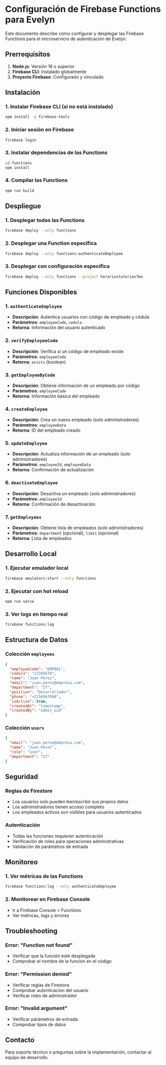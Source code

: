 # Configuración de Firebase Functions para Evelyn

Este documento describe cómo configurar y desplegar las Firebase Functions para el microservicio de autenticación de Evelyn.

## Prerrequisitos

1. **Node.js**: Versión 18 o superior
2. **Firebase CLI**: Instalado globalmente
3. **Proyecto Firebase**: Configurado y vinculado

## Instalación

### 1. Instalar Firebase CLI (si no está instalado)

```bash
npm install -g firebase-tools
```

### 2. Iniciar sesión en Firebase

```bash
firebase login
```

### 3. Instalar dependencias de las Functions

```bash
cd functions
npm install
```

### 4. Compilar las Functions

```bash
npm run build
```

## Despliegue

### 1. Desplegar todas las Functions

```bash
firebase deploy --only functions
```

### 2. Desplegar una Function específica

```bash
firebase deploy --only functions:authenticateEmployee
```

### 3. Desplegar con configuración específica

```bash
firebase deploy --only functions --project horariostutorias7mo
```

## Funciones Disponibles

### 1. `authenticateEmployee`

- **Descripción**: Autentica usuarios con código de empleado y cédula
- **Parámetros**: `employeeCode`, `cedula`
- **Retorna**: Información del usuario autenticado

### 2. `verifyEmployeeCode`

- **Descripción**: Verifica si un código de empleado existe
- **Parámetros**: `employeeCode`
- **Retorna**: `exists` (boolean)

### 3. `getEmployeeByCode`

- **Descripción**: Obtiene información de un empleado por código
- **Parámetros**: `employeeCode`
- **Retorna**: Información básica del empleado

### 4. `createEmployee`

- **Descripción**: Crea un nuevo empleado (solo administradores)
- **Parámetros**: `employeeData`
- **Retorna**: ID del empleado creado

### 5. `updateEmployee`

- **Descripción**: Actualiza información de un empleado (solo administradores)
- **Parámetros**: `employeeId`, `employeeData`
- **Retorna**: Confirmación de actualización

### 6. `deactivateEmployee`

- **Descripción**: Desactiva un empleado (solo administradores)
- **Parámetros**: `employeeId`
- **Retorna**: Confirmación de desactivación

### 7. `getEmployees`

- **Descripción**: Obtiene lista de empleados (solo administradores)
- **Parámetros**: `department` (opcional), `limit` (opcional)
- **Retorna**: Lista de empleados

## Desarrollo Local

### 1. Ejecutar emulador local

```bash
firebase emulators:start --only functions
```

### 2. Ejecutar con hot reload

```bash
npm run serve
```

### 3. Ver logs en tiempo real

```bash
firebase functions:log
```

## Estructura de Datos

### Colección `employees`

```json
{
  "employeeCode": "EMP001",
  "cedula": "12345678",
  "name": "Juan Pérez",
  "email": "juan.perez@empresa.com",
  "department": "IT",
  "position": "Desarrollador",
  "phone": "+1234567890",
  "isActive": true,
  "createdAt": "timestamp",
  "createdBy": "admin_uid"
}
```

### Colección `users`

```json
{
  "email": "juan.perez@empresa.com",
  "name": "Juan Pérez",
  "role": "user",
  "department": "IT"
}
```

## Seguridad

### Reglas de Firestore

- Los usuarios solo pueden leer/escribir sus propios datos
- Los administradores tienen acceso completo
- Los empleados activos son visibles para usuarios autenticados

### Autenticación

- Todas las funciones requieren autenticación
- Verificación de roles para operaciones administrativas
- Validación de parámetros de entrada

## Monitoreo

### 1. Ver métricas de las Functions

```bash
firebase functions:log --only authenticateEmployee
```

### 2. Monitorear en Firebase Console

- Ir a Firebase Console > Functions
- Ver métricas, logs y errores

## Troubleshooting

### Error: "Function not found"

- Verificar que la función esté desplegada
- Comprobar el nombre de la función en el código

### Error: "Permission denied"

- Verificar reglas de Firestore
- Comprobar autenticación del usuario
- Verificar roles de administrador

### Error: "Invalid argument"

- Verificar parámetros de entrada
- Comprobar tipos de datos

## Contacto

Para soporte técnico o preguntas sobre la implementación, contactar al equipo de desarrollo.
